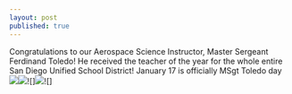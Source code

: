 ```yaml
---
layout: post
published: true
---
```

Congratulations to our Aerospace Science Instructor, Master Sergeant Ferdinand Toledo! He received the teacher of the year for the whole entire San Diego Unified School District! January 17 is officially MSgt Toledo day![]({{site.baseurl}}/media/sgt1.png)![]({{site.baseurl}}/media/sgt2.png)![]![]({{site.baseurl}}/media/sgt3.png)![]
